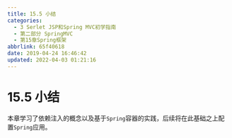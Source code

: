 ```yaml
---
title: 15.5 小结
categories: 
  - 3 Serlet JSP和Spring MVC初学指南
  - 第二部分 SpringMVC
  - 第15章Spring框架
abbrlink: 65f40618
date: 2019-04-24 16:46:42
updated: 2022-04-03 01:21:16
---
```

# 15.5 小结 #
本章学习了依赖注入的概念以及基于`Spring`容器的实践，后续将在此基础之上配置`Spring`应用。



